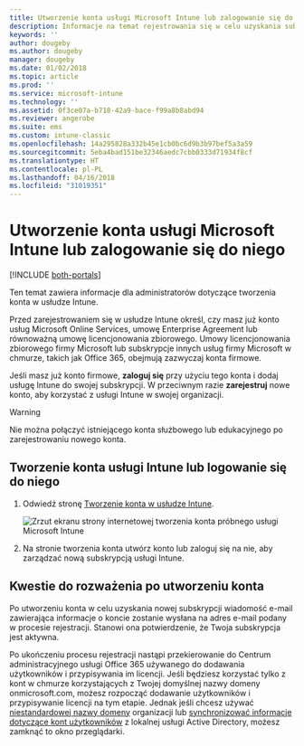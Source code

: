 ```yaml
---
title: Utworzenie konta usługi Microsoft Intune lub zalogowanie się do niego
description: Informacje na temat rejestrowania się w celu uzyskania subskrypcji usługi Microsoft Intune lub logowania się w celu rozpoczęcia pracy z istniejącą subskrypcją.
keywords: ''
author: dougeby
ms.author: dougeby
manager: dougeby
ms.date: 01/02/2018
ms.topic: article
ms.prod: ''
ms.service: microsoft-intune
ms.technology: ''
ms.assetid: 0f3ce07a-b718-42a9-bace-f99a8b8abd94
ms.reviewer: angerobe
ms.suite: ems
ms.custom: intune-classic
ms.openlocfilehash: 14a295828a332b45e1cb0bc6d9b3b97bef5a3a59
ms.sourcegitcommit: 5eba4bad151be32346aedc7cbb0333d71934f8cf
ms.translationtype: HT
ms.contentlocale: pl-PL
ms.lasthandoff: 04/16/2018
ms.locfileid: "31019351"
---
```

# <a name="sign-up-or-sign-in-to-microsoft-intune"></a>Utworzenie konta usługi Microsoft Intune lub zalogowanie się do niego

[!INCLUDE [both-portals](./includes/note-for-both-portals.md)]

Ten temat zawiera informacje dla administratorów dotyczące tworzenia konta w usłudze Intune.

Przed zarejestrowaniem się w usłudze Intune określ, czy masz już konto usług Microsoft Online Services, umowę Enterprise Agreement lub równoważną umowę licencjonowania zbiorowego. Umowy licencjonowania zbiorowego firmy Microsoft lub subskrypcje innych usług firmy Microsoft w chmurze, takich jak Office 365, obejmują zazwyczaj konta firmowe.

Jeśli masz już konto firmowe, **zaloguj się** przy użyciu tego konta i dodaj usługę Intune do swojej subskrypcji. W przeciwnym razie **zarejestruj** nowe konto, aby korzystać z usługi Intune w swojej organizacji.

>[!WARNING]
>Nie można połączyć istniejącego konta służbowego lub edukacyjnego po zarejestrowaniu nowego konta.

## <a name="how-to-sign-up-or-sign-in-to-intune"></a>Tworzenie konta usługi Intune lub logowanie się do niego

1. Odwiedź stronę [Tworzenie konta w usłudze Intune](https://portal.office.com/Signup/Signup.aspx?OfferId=40BE278A-DFD1-470a-9EF7-9F2596EA7FF9&dl=INTUNE_A&ali=1#0%20).

   ![Zrzut ekranu strony internetowej tworzenia konta próbnego usługi Microsoft Intune](./media/account-sign-up-site.png)

2. Na stronie tworzenia konta utwórz konto lub zaloguj się na nie, aby zarządzać nową subskrypcją usługi Intune.

## <a name="post-sign-up-considerations"></a>Kwestie do rozważenia po utworzeniu konta
Po utworzeniu konta w celu uzyskania nowej subskrypcji wiadomość e-mail zawierająca informacje o koncie zostanie wysłana na adres e-mail podany w procesie rejestracji. Stanowi ona potwierdzenie, że Twoja subskrypcja jest aktywna.

Po ukończeniu procesu rejestracji nastąpi przekierowanie do Centrum administracyjnego usługi Office 365 używanego do dodawania użytkowników i przypisywania im licencji. Jeśli będziesz korzystać tylko z kont w chmurze korzystających z Twojej domyślnej nazwy domeny onmicrosoft.com, możesz rozpocząć dodawanie użytkowników i przypisywanie licencji na tym etapie. Jednak jeśli chcesz używać [niestandardowej nazwy domeny](custom-domain-name-configure.md) organizacji lub [synchronizować informacje dotyczące kont użytkowników](users-add.md#sync-active-directory-and-add-users-to-intune) z lokalnej usługi Active Directory, możesz zamknąć to okno przeglądarki.
